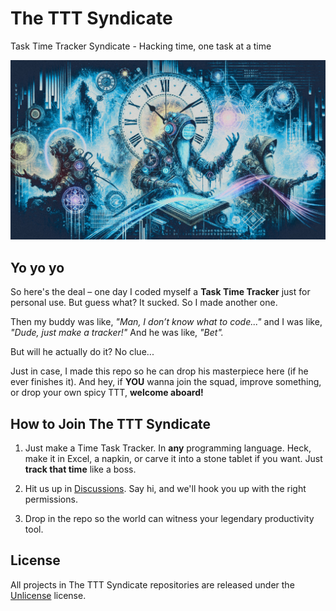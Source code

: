 # The TTT Syndicate

Task Time Tracker Syndicate - Hacking time, one task at a time

![TTT.jpg](TTT.jpg)

## Yo yo yo

So here's the deal – one day I coded myself a **Task Time Tracker** just for personal use. But guess what? It sucked. So I made another one.

Then my buddy was like, *"Man, I don’t know what to code..."* and I was like, *"Dude, just make a tracker!"* And he was like, *"Bet".*

But will he actually do it? No clue...

Just in case, I made this repo so he can drop his masterpiece here (if he ever finishes it). And hey, if **YOU** wanna join the squad, improve something, or drop your own spicy TTT, **welcome aboard!**

## How to Join The TTT Syndicate

1. Just make a Time Task Tracker.
In **any** programming language. Heck, make it in Excel, a napkin, or carve it into a stone tablet if you want. Just **track that time** like a boss.

2. Hit us up in [Discussions](https://github.com/orgs/The-TTT-Syndicate/discussions).
Say hi, and we'll hook you up with the right permissions.

3. Drop in the repo so the world can witness your legendary productivity tool.

## License

All projects in The TTT Syndicate repositories are released under the [Unlicense](https://github.com/The-TTT-Syndicate/.github/blob/master/LICENSE) license.

